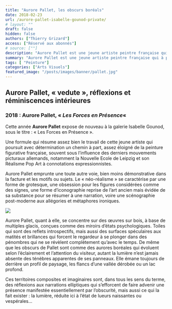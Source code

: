 ```yaml
---
title: "Aurore Pallet, les obscurs boréals"
date: 2018-02-23
url: /aurore-pallet-isabelle-gounod-private/
# layout: ""
draft: false
hidden: false
authors: ["Thierry Grizard"]
access: ["Réservé aux abonnés"]
# source: [""]
description: "Aurore Pallet est une jeune artiste peintre française qui à partir de glacis complexes et miroitant travaille sur l'obscurité, les pénombres et la lumière qui en émane. Son œuvre est dans tous les sens un objet de réflexions"
summary: "Aurore Pallet est une jeune artiste peintre française qui à partir de glacis complexes et miroitant travaille sur l'obscurité, les pénombres et la lumière qui en émane. Son œuvre est dans tous les sens un objet de réflexions"
tags: [ "Peinture"]
categories: ["Arts Visuels"]
featured_image: "/posts/images/banner/pallet.jpg"
---
```

## Aurore Pallet, « vedute », réflexions et réminiscences intérieures

### 2018 : Aurore Pallet, « *Les Forces en Présence*«

Cette année **Aurore Pallet** expose de nouveau à la galerie Isabelle Gounod, sous le titre : « Les Forces en Présence ».

Une formule qui résume assez bien le travail de cette jeune artiste qui poursuit avec détermination un chemin à part, assez éloigné de la peinture figurative française, souvent sous l’influence des derniers mouvements picturaux allemands, notamment la Nouvelle Ecole de Leipzig et son Réalisme Pop Art à connotations expressionnistes.

Aurore Pallet emprunte une toute autre voie, bien moins démonstrative dans la facture et les motifs ou sujets. Le « néo-réalisme » se caractérise par une forme de grotesque, une obsession pour les figures considérées comme des signes, une forme d’iconographie reprise de l’art ancien mais évidée de sa substance pour se résumer à une narration, voire une scénographie post-moderne aux allégories et métaphores ironiques.

![](/posts/images/pallet/aurore-pallet-peinture-artiste-peintre-4-1030x747.jpg)

Aurore Pallet, quant à elle, se concentre sur des œuvres sur bois, à base de multiples glacis, conçues comme des miroirs d’états psychologiques. Toiles qui sont des reflets introspectifs, mais aussi des surfaces spéculaires aux matités et brillances qui forcent le regardeur à se plonger dans des pénombres qui ne se révèlent complètement qu’avec le temps. De même que les obscurs de Pallet sont comme des aurores boréales qui évoluent selon l’éclairement et l’attention du visiteur, autant la lumière n’est jamais absente des ténèbres apparentes de ses panneaux. Elle émane toujours de derrière un profil de paysage, les flancs d’une vallée dérobée ou un lac profond.

Ces territoires composites et imaginaires sont, dans tous les sens du terme, des réflexions aux narrations elliptiques qui s’efforcent de faire advenir une présence manifestée essentiellement par l’obscurité, mais aussi ce qui la fait exister : la lumière, réduite ici à l’état de lueurs naissantes ou vespérales...